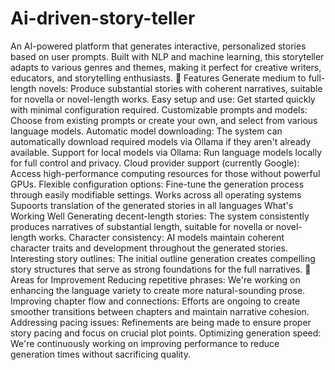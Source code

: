 # Ai-driven-story-teller
An AI-powered platform that generates interactive, personalized stories based on user prompts. Built with NLP and machine learning, this storyteller adapts to various genres and themes, making it perfect for creative writers, educators, and storytelling enthusiasts.
🚀 Features
Generate medium to full-length novels: Produce substantial stories with coherent narratives, suitable for novella or novel-length works.
Easy setup and use: Get started quickly with minimal configuration required.
Customizable prompts and models: Choose from existing prompts or create your own, and select from various language models.
Automatic model downloading: The system can automatically download required models via Ollama if they aren't already available.
Support for local models via Ollama: Run language models locally for full control and privacy.
Cloud provider support (currently Google): Access high-performance computing resources for those without powerful GPUs.
Flexible configuration options: Fine-tune the generation process through easily modifiable settings.
Works across all operating systems
Supoorts translation of the generated stories in all languages
What's Working Well
Generating decent-length stories: The system consistently produces narratives of substantial length, suitable for novella or novel-length works.
Character consistency: AI models maintain coherent character traits and development throughout the generated stories.
Interesting story outlines: The initial outline generation creates compelling story structures that serve as strong foundations for the full narratives.
🔧 Areas for Improvement
Reducing repetitive phrases: We're working on enhancing the language variety to create more natural-sounding prose.
Improving chapter flow and connections: Efforts are ongoing to create smoother transitions between chapters and maintain narrative cohesion.
Addressing pacing issues: Refinements are being made to ensure proper story pacing and focus on crucial plot points.
Optimizing generation speed: We're continuously working on improving performance to reduce generation times without sacrificing quality.
